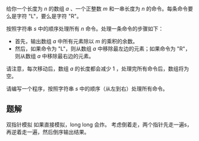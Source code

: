 给你一个长度为 $n$ 的数组 $a$ 、一个正整数 $m$ 和一串长度为 $n$ 的命令。每条命令要么是字符 "L"，要么是字符 "R"。

按照字符串 $s$ 中的顺序处理所有 $n$ 命令。处理一条命令的步骤如下：

- 首先，输出数组 $a$ 中所有元素除以 $m$ 的乘积的余数。
- 然后，如果命令为 "L"，则从数组 $a$ 中移除最左边的元素；如果命令为 "R"，则从数组 $a$ 中移除最右边的元素。

请注意，每次移动后，数组 $a$ 的长度都会减少 $1$ ，处理完所有命令后，数组将为空。

请编写一个程序，按照字符串 $s$ 中的顺序（从左到右）处理所有命令。

## 题解
双指针模拟
如果直接模拟，long long 会炸。
考虑倒着走，两个指针先走一遍s，再逆着走一遍，然后倒序输出结果。